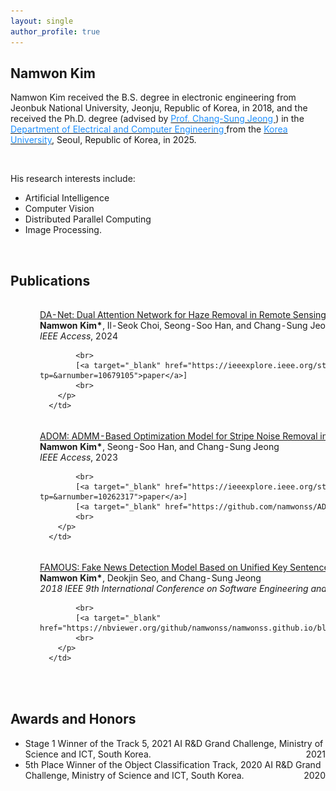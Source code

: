 ```yaml
---
layout: single
author_profile: true
---
```


<h2>Namwon Kim</h2>

Namwon Kim received the B.S. degree in electronic engineering from Jeonbuk National University, Jeonju, Republic of Korea, in 2018, and the received the Ph.D. degree (advised by [<font color='dodgerblue'> Prof. Chang-Sung Jeong </font>](https://koreauniv.pure.elsevier.com/en/persons/chang-sung-jeong)) in the [<font color='dodgerblue'> Department of Electrical and Computer Engineering </font>](https://ee.korea.ac.kr/eng/main/main.html) from the [<font color='dodgerblue'> Korea University</font>](https://www.korea.edu/), Seoul, Republic of Korea, in 2025.

<br/>

His research interests include:
- Artificial Intelligence
- Computer Vision
- Distributed Parallel Computing
- Image Processing.

<br/>

<h2>Publications</h2>
<table style="width:100%;border:0px;border-spacing:0px;border-collapse:separate;margin-right:auto;margin-left:auto;">
  <tbody>
  <!--             DA-Net-->
  <tr>
      <td style="padding:20px;width:35%;vertical-align:middle">
          <img src='images/DA-Net.png' width="250">
      </td>
      <td width="75%" valign="middle">
        <p>
            <a target="_blank" href="https://ieeexplore.ieee.org/document/10679105">
                <papertitle>
                  DA-Net: Dual Attention Network for Haze Removal in Remote Sensing Image
                </papertitle>
            </a>
            <br>
            <b>Namwon Kim*</b>, Il-Seok Choi, Seong-Soo Han, and Chang-Sung Jeong
            <br>
            <em>IEEE Access</em>, 2024

            <br>
            [<a target="_blank" href="https://ieeexplore.ieee.org/stamp/stamp.jsp?tp=&arnumber=10679105">paper</a>]
            <br>
        </p>
      </td>
  </tr>
  <!--             ADOM-->
  <tr>
      <td style="padding:20px;width:35%;vertical-align:middle">
          <img src='images/adom.png' width="250">
      </td>
      <td width="75%" valign="middle">
        <p>
            <a target="_blank" href="https://ieeexplore.ieee.org/document/10262317">
                <papertitle>
                  ADOM: ADMM-Based Optimization Model for Stripe Noise Removal in Remote Sensing Image
                </papertitle>
            </a>
            <br>
            <b>Namwon Kim*</b>, Seong-Soo Han, and Chang-Sung Jeong
            <br>
            <em>IEEE Access</em>, 2023

            <br>
            [<a target="_blank" href="https://ieeexplore.ieee.org/stamp/stamp.jsp?tp=&arnumber=10262317">paper</a>]
            [<a target="_blank" href="https://github.com/namwonss/ADOM">code</a>]
            <br>
        </p>
      </td>
  </tr>
  <!--             FAMOUS-->
  <tr>
      <td style="padding:20px;width:35%;vertical-align:middle">
          <img src='images/FAMOUS.png' width="250">
      </td>
      <td width="75%" valign="middle">
        <p>
            <a target="_blank" href="https://ieeexplore.ieee.org/document/8663864">
                <papertitle>
                  FAMOUS: Fake News Detection Model Based on Unified Key Sentence Information
                </papertitle>
            </a>
            <br>
            <b>Namwon Kim*</b>, Deokjin Seo, and Chang-Sung Jeong
            <br>
            <em>2018 IEEE 9th International Conference on Software Engineering and Service Science (ICSESS)</em>, 2018

            <br>
            [<a target="_blank" href="https://nbviewer.org/github/namwonss/namwonss.github.io/blob/master/images/famous.pdf">paper</a>]
            <br>
        </p>
      </td>
  </tr>

  </tbody>
</table>

<br/>

<h2>Awards and Honors</h2>
<table style="width:100%;border:0px;border-spacing:0px;border-collapse:separate;margin-right:auto;margin-left:auto;">
    <tbody>
    <tr>
        <ul>
            <li>
                Stage 1 Winner of the Track 5, 2021 AI R&D Grand Challenge, Ministry of Science and ICT, South Korea.
                <div style="float:right; text-align:right">2021</div>
            </li>
            <li>
                5th Place Winner of the Object Classification Track, 2020 AI R&D Grand Challenge, Ministry of Science and ICT, South Korea.
                <div style="float:right; text-align:right">2020</div>
            </li>
        </ul>
    </tr>
    </tbody>
</table>
    



<br/><br/><br/><br/>

<script type="text/javascript" id="clustrmaps" src="//cdn.clustrmaps.com/map_v2.js?cl=2d78ad&w=500&t=tt&d=9n7XmY2J_uslkPyd-OJqi7ZPT-U-vdL-bqFJ1LKAZEI&co=ffffff&ct=000000"></script>

